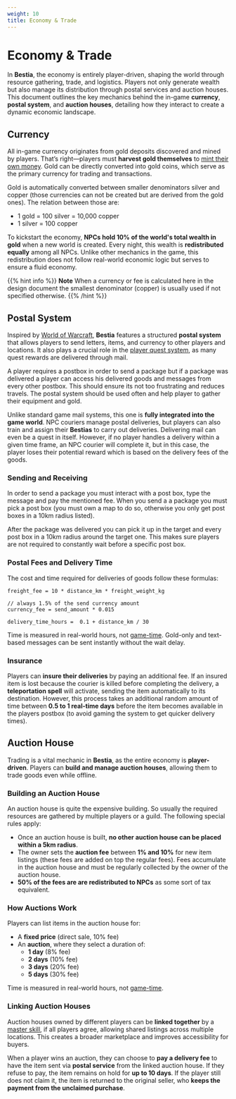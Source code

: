 ```yaml
---
weight: 10
title: Economy & Trade
---
```


# Economy & Trade

In **Bestia**, the economy is entirely player-driven, shaping the world through resource gathering, trade, and logistics. Players not only generate wealth but also manage its distribution through postal services and auction houses. This document outlines the key mechanics behind the in-game **currency**, **postal system**, and **auction houses**, detailing how they interact to create a dynamic economic landscape.

## Currency

All in-game currency originates from gold deposits discovered and mined by players. That’s right—players must **harvest gold themselves** to [mint their own money](/docs/master/#minting). Gold can be directly converted into gold coins, which serve as the primary currency for trading and transactions.

Gold is automatically converted between smaller denominators silver and copper (those currencies can not be created but are derived from the gold ones). The relation between those are:

* 1 gold = 100 silver = 10,000 copper
* 1 silver = 100 copper

To kickstart the economy, **NPCs hold 10% of the world's total wealth in gold** when a new world is created. Every night, this wealth is **redistributed equally** among all NPCs. Unlike other mechanics in the game, this redistribution does not follow real-world economic logic but serves to ensure a fluid economy.

{{% hint info %}}
**Note**
When a currency or fee is calculated here in the design document the smallest denominator (copper) is usually used if not specified otherwise.
{{% /hint %}}

## Postal System

Inspired by [World of Warcraft](https://en.wikipedia.org/wiki/World_of_Warcraft), **Bestia** features a structured **postal system** that allows players to send letters, items, and currency to other players and locations. It also plays a crucial role in the [player quest system](/docs/questing), as many quest rewards are delivered through mail.

A player requires a postbox in order to send a package but if a package was delivered a player can access his delivered goods and messages from every other postbox. This should ensure its not too frustrating and reduces travels. The postal system should be used often and help player to gather their equipment and gold.

Unlike standard game mail systems, this one is **fully integrated into the game world**. NPC couriers manage postal deliveries, but players can also train and assign their **Bestias** to carry out deliveries. Delivering mail can even be a quest in itself. However, if no player handles a delivery within a given time frame, an NPC courier will complete it, but in this case, the player loses their potential reward which is based on the delivery fees of the goods.

### Sending and Receiving

In order to send a package you must interact with a post box, type the message and pay the mentioned fee. When you send a a package you must pick a post box (you must own a map to do so, otherwise you only get post boxes in a 10km radius listed).

After the package was delivered you can pick it up in the target and every post box in a 10km radius around the target one. This makes sure players are not required to constantly wait before a specific post box.

### Postal Fees and Delivery Time

The cost and time required for deliveries of goods follow these formulas:

```text
freight_fee = 10 * distance_km * freight_weight_kg

// always 1.5% of the send currency amount
currency_fee = send_amount * 0.015

delivery_time_hours =  0.1 + distance_km / 30
```

Time is measured in real-world hours, not [game-time](/docs/mechanics/environment#in-game-time). Gold-only and text-based messages can be sent instantly without the wait delay.

### Insurance

Players can **insure their deliveries** by paying an additional fee. If an insured item is lost because the courier is killed before completing the delivery, a **teleportation spell** will activate, sending the item automatically to its destination. However, this process takes an additional random amount of time between **0.5 to 1 real-time days** before the item becomes available in the players postbox (to avoid gaming the system to get quicker delivery times).

## Auction House

Trading is a vital mechanic in **Bestia**, as the entire economy is **player-driven**. Players can **build and manage auction houses**, allowing them to trade goods even while offline.

### Building an Auction House

An auction house is quite the expensive building. So usually the required resources are gathered by multiple players or a guild. The following special rules apply:

* Once an auction house is built, **no other auction house can be placed within a 5km radius**.
* The owner sets the **auction fee** between **1% and 10%** for new item listings (these fees are added on top the regular fees). Fees accumulate in the auction house and must be regularly collected by the owner of the auction house.
* **50% of the fees are are redistributed to NPCs** as some sort of tax equivalent.

### How Auctions Work

Players can list items in the auction house for:

* A **fixed price** (direct sale, 10% fee)
* An **auction**, where they select a duration of:
  * **1 day** (8% fee)
  * **2 days** (10% fee)
  * **3 days** (20% fee)
  * **5 days** (30% fee)

Time is measured in real-world hours, not [game-time](/docs/mechanics/environment#in-game-time).

### Linking Auction Houses

Auction houses owned by different players can be **linked together** by a [master skill](/docs/mechanics/master/#trade-agreement), if all players agree, allowing shared listings across multiple locations. This creates a broader marketplace and improves accessibility for buyers.

When a player wins an auction, they can choose to **pay a delivery fee** to have the item sent via **postal service** from the linked auction house. If they refuse to pay, the item remains on hold for **up to 10 days**. If the player still does not claim it, the item is returned to the original seller, who **keeps the payment from the unclaimed purchase**.
